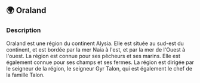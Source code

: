 ## 🌍 Oraland

### Description

Oraland est une région du continent Alysia. Elle est située au sud-est du continent, et est bordée par la mer Naia à l'est, et par la mer de l'Ouest à l'ouest. La région est connue pour ses pêcheurs et ses marins. Elle est également connue pour ses champs et ses fermes. La région est dirigée par le seigneur de la région, le seigneur Gyr Talon, qui est également le chef de la famille Talon.